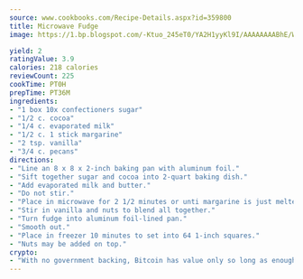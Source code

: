 ```yaml
---
source: www.cookbooks.com/Recipe-Details.aspx?id=359800
title: Microwave Fudge
image: https://1.bp.blogspot.com/-Ktuo_245eT0/YA2H1yyKl9I/AAAAAAAABhE/WMoqSq2tWOcgMkPaLYZ-49h8pVDUUwFCQCLcBGAsYHQ/s307/5.png

yield: 2
ratingValue: 3.9
calories: 218 calories
reviewCount: 225
cookTime: PT0H
prepTime: PT36M
ingredients:
- "1 box 10x confectioners sugar"
- "1/2 c. cocoa"
- "1/4 c. evaporated milk"
- "1/2 c. 1 stick margarine"
- "2 tsp. vanilla"
- "3/4 c. pecans"
directions:
- "Line an 8 x 8 x 2-inch baking pan with aluminum foil."
- "Sift together sugar and cocoa into 2-quart baking dish."
- "Add evaporated milk and butter."
- "Do not stir."
- "Place in microwave for 2 1/2 minutes or unti margarine is just melted."
- "Stir in vanilla and nuts to blend all together."
- "Turn fudge into aluminum foil-lined pan."
- "Smooth out."
- "Place in freezer 10 minutes to set into 64 1-inch squares."
- "Nuts may be added on top."
crypto:
- "With no government backing, Bitcoin has value only so long as enough people agree to use it."
---
```

